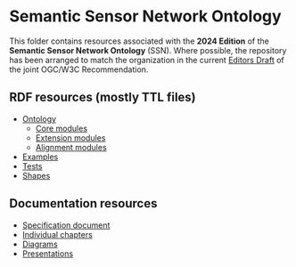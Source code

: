 # Semantic Sensor Network Ontology

This folder contains resources associated with the **2024 Edition** of the **Semantic Sensor Network Ontology** (SSN). 
Where possible, the repository has been arranged to match the organization in the current [Editors Draft](https://w3c.github.io/sdw-sosa-ssn/ssn/) of the joint OGC/W3C Recommendation. 

## RDF resources (mostly TTL files)

- [Ontology](./rdf/ontology)
  - [Core modules](./rdf/ontology/core)
  - [Extension modules](./rdf/ontology/extensions)
  - [Alignment modules](./rdf/ontology/alignments)
- [Examples](./rdf/examples)
- [Tests](./rdf/tests)
- [Shapes](./rdf/shapes)

## Documentation resources

- [Specification document](./index.html)
- [Individual chapters](./chapters)
- [Diagrams](./images)
- [Presentations](./presentations)
